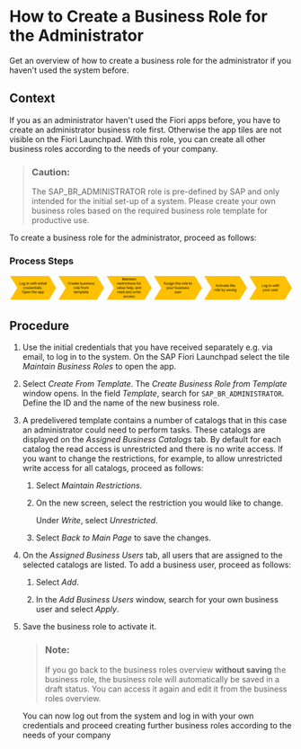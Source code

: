 <!-- copye60353e435df45b8ab753281102738c4 -->

# How to Create a Business Role for the Administrator

Get an overview of how to create a business role for the administrator if you haven't used the system before.



<a name="copye60353e435df45b8ab753281102738c4__HowToCreateBuisnessRolesForKeyUser_context"/>

## Context

If you as an administrator haven't used the Fiori apps before, you have to create an administrator business role first. Otherwise the app tiles are not visible on the Fiori Launchpad. With this role, you can create all other business roles according to the needs of your company.

> ### Caution:  
> The SAP\_BR\_ADMINISTRATOR role is pre-defined by SAP and only intended for the initial set-up of a system. Please create your own business roles based on the required business role template for productive use.

To create a business role for the administrator, proceed as follows:



### Process Steps

 ![](images/Create_Business_Role_for_the_Key_User_ef4396e.png) 



<a name="copye60353e435df45b8ab753281102738c4__HowToCreateBuisnessRolesForKeyUser_steps"/>

## Procedure

1.  Use the initial credentials that you have received separately e.g. via email, to log in to the system. On the SAP Fiori Launchpad select the tile *Maintain Business Roles* to open the app.

2.  Select *Create From Template*. The *Create Business Role from Template* window opens. In the field *Template*, search for `SAP_BR_ADMINISTRATOR`. Define the ID and the name of the new business role.

3.  A predelivered template contains a number of catalogs that in this case an administrator could need to perform tasks. These catalogs are displayed on the *Assigned Business Catalogs* tab. By default for each catalog the read access is unrestricted and there is no write access. If you want to change the restrictions, for example, to allow unrestricted write access for all catalogs, proceed as follows:

    1.  Select *Maintain Restrictions*.

    2.  On the new screen, select the restriction you would like to change.

        Under *Write*, select *Unrestricted*.

    3.  Select *Back to Main Page* to save the changes.


4.  On the *Assigned Business Users* tab, all users that are assigned to the selected catalogs are listed. To add a business user, proceed as follows:

    1.  Select *Add*.

    2.  In the *Add Business Users* window, search for your own business user and select *Apply*.


5.  Save the business role to activate it.

    > ### Note:  
    > If you go back to the business roles overview **without saving** the business role, the business role will automatically be saved in a draft status. You can access it again and edit it from the business roles overview.

    You can now log out from the system and log in with your own credentials and proceed creating further business roles according to the needs of your company


